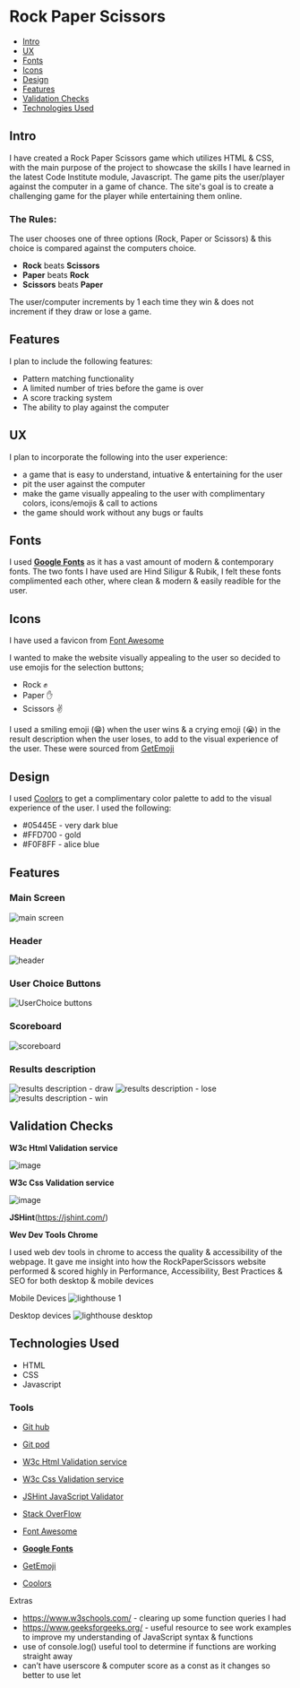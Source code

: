 <h1> Rock Paper Scissors</h1>

<!--ts-->
   * [Intro](#intro)
   * [UX](#ux)
   * [Fonts](#fonts)
   * [Icons](#icons)
   * [Design](#design)
   * [Features](#features)
   * [Validation Checks](#validation-checks)
   * [Technologies Used](#technologies-used)
<!--te-->


<h2>Intro</h2>
I have created a Rock Paper Scissors game which utilizes HTML & CSS, with the main purpose of the project to showcase the skills I have learned in the latest Code Institute module, Javascript. The game pits the user/player against the computer in a game of chance. The site's goal is to create a challenging game for the player while entertaining them online. 

<h3>The Rules:</h3>

The user chooses one of three options (Rock, Paper or Scissors) & this choice is compared against the computers choice. 

* <b>Rock</b> beats <b>Scissors</b>
* <b>Paper</b> beats <b>Rock</b>
* <b>Scissors</b> beats <b>Paper</b>

The user/computer increments by 1 each time they win & does not increment if they draw or lose a game. 

<h2>Features</h2>
I plan to include the following features:

  * Pattern matching functionality
  * A limited number of tries before the game is over
  * A score tracking system
  * The ability to play against the computer
 
<h2>UX</h2>
 
I plan to incorporate the following into the user experience:

 * a game that is easy to understand, intuative & entertaining for the user
 * pit the user against the computer
 * make the game visually appealing to the user with complimentary colors, icons/emojis & call to actions
 * the game should work without any bugs or faults  

<h2>Fonts</h2>

I used [<b>Google Fonts</b>](https://fonts.google.com/) as it has a vast amount of modern & contemporary fonts. The two fonts I have used are Hind Siligur & Rubik, I felt these fonts complimented each other, where clean & modern & easily readible for the user. 

<h2>Icons</h2>

I have used a favicon from [Font Awesome](https://fontawesome.com/)

I wanted to make the website visually appealing to the user so decided to use emojis for the selection buttons; 

* Rock ✊  
* Paper ✋  
* Scissors ✌️

I used a smiling emoji (😁) when the user wins & a crying emoji (😭) in the result description when the user loses, to add to the visual experience of the user. These were sourced from [GetEmoji](https://getemoji.com/)   

<h2>Design</h2>

I used [Coolors](https://coolors.co/) to get a complimentary color palette to add to the visual experience of the user. I used the following:

* #05445E - very dark blue
* #FFD700 - gold
* #F0F8FF - alice blue

<h2>Features</h2>

<h3>Main Screen</h3>

![main screen](https://user-images.githubusercontent.com/105642587/192106432-870cee2b-f9a5-408b-a1f1-b7e3cde38b7e.jpg)

<h3>Header</h3>

![header](https://user-images.githubusercontent.com/105642587/192106474-81a199af-baf3-4d3c-8114-fb017f8ed681.jpg)


<h3>User Choice Buttons</h3>

![UserChoice buttons](https://user-images.githubusercontent.com/105642587/192106485-acf343fb-6b8a-48e4-b4cb-68a8daa08537.jpg)


<h3>Scoreboard</h3>

![scoreboard](https://user-images.githubusercontent.com/105642587/192106479-73bdb851-1a75-4aac-89b5-ea0ca22c4e2a.jpg)

<h3>Results description</h3>

![results description - draw](https://user-images.githubusercontent.com/105642587/192106501-406abc54-4495-4453-a85c-1087a60f288c.jpg)
![results description - lose](https://user-images.githubusercontent.com/105642587/192106502-7a309ddd-4e3a-481a-a813-21822246b5d0.jpg)
![results description - win](https://user-images.githubusercontent.com/105642587/192106504-f95ff3f4-4990-41c2-b443-65f66f64a39c.jpg)


<h2>Validation Checks</h2>

<b>W3c Html Validation service</b>

![image](https://user-images.githubusercontent.com/105642587/192105445-f46818ec-5660-46e0-84f2-4c7de8c63a50.png)

<b>W3c Css Validation service</b>

![image](https://user-images.githubusercontent.com/105642587/192105537-959ccdb3-bed7-4c3f-b962-b116b2c908f2.png)

<b>JSHint</b>(https://jshint.com/)

<b>Wev Dev Tools Chrome</b>

I used web dev tools in chrome to access the quality & accessibility of the webpage. It gave me insight into how the RockPaperScissors website performed & scored highly in Performance, Accessibility, Best Practices & SEO for both desktop & mobile devices

Mobile Devices
![lighthouse 1 ](https://user-images.githubusercontent.com/105642587/193277827-ce4090be-d69e-435d-b242-2fe1f1e3eb22.jpg)

Desktop devices
![lighthouse desktop](https://user-images.githubusercontent.com/105642587/193277836-6eae1716-2487-4566-9383-d801ce09cb2e.jpg)


<h2>Technologies Used</h2>

* HTML
* CSS
* Javascript

<h3>Tools</h3>

* [Git hub](https://github.com/)
* [Git pod](https://www.gitpod.io/docs/configure/)
* [W3c Html Validation service](https://validator.w3.org/)
* [W3c Css Validation service](https://jigsaw.w3.org/css-validator/)
* [JSHint JavaScript Validator](https://jshint.com/)
* [Stack OverFlow](https://stackoverflow.com/)

* [Font Awesome](https://fontawesome.com/)
* [<b>Google Fonts</b>](https://fonts.google.com/)
* [GetEmoji](https://getemoji.com/)
* [Coolors](https://coolors.co/)


Extras

* https://www.w3schools.com/ - clearing up some function queries I had
* https://www.geeksforgeeks.org/ - useful resource to see work examples to improve my understanding of JavaScript syntax & functions
* use of console.log() useful tool to determine if functions are working straight away 
* can’t have userscore & computer score as a const as it changes so better to use let


